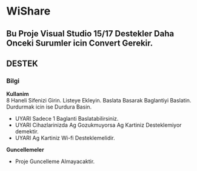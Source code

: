 # WiShare
## Bu Proje Visual Studio 15/17 Destekler Daha Onceki Surumler icin Convert Gerekir.
## DESTEK
### Bilgi

**Kullanim**<br/>
8 Haneli Sifenizi Girin.
Listeye Ekleyin.
Baslata Basarak Baglantiyi Baslatin.
Durdurmak icin ise Durdura Basin.
- UYARI Sadece 1 Baglanti Baslatabilirsiniz.
- UYARI Cihazlarinizda Ag Gozukmuyorsa Ag Kartiniz Desteklemiyor demektir.
- UYARI Ag Kartiniz Wi-fi Desteklemelidir.

**Guncellemeler**<br>
- Proje Guncelleme Almayacaktir.